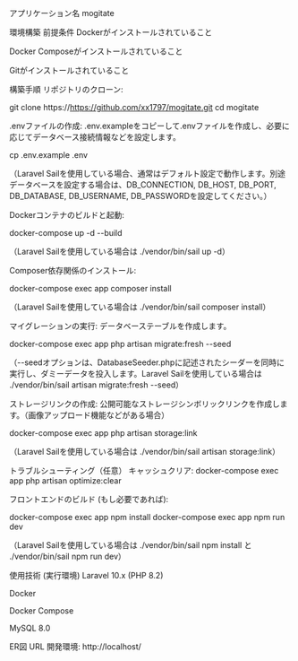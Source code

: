 アプリケーション名
mogitate

環境構築
前提条件
Dockerがインストールされていること

Docker Composeがインストールされていること

Gitがインストールされていること

構築手順
リポジトリのクローン:

git clone https://https://github.com/xx1797/mogitate.git
cd mogitate

.envファイルの作成:
.env.exampleをコピーして.envファイルを作成し、必要に応じてデータベース接続情報などを設定します。

cp .env.example .env

（Laravel Sailを使用している場合、通常はデフォルト設定で動作します。別途データベースを設定する場合は、DB_CONNECTION, DB_HOST, DB_PORT, DB_DATABASE, DB_USERNAME, DB_PASSWORDを設定してください。）

Dockerコンテナのビルドと起動:

docker-compose up -d --build

（Laravel Sailを使用している場合は ./vendor/bin/sail up -d）

Composer依存関係のインストール:

docker-compose exec app composer install

（Laravel Sailを使用している場合は ./vendor/bin/sail composer install）

マイグレーションの実行:
データベーステーブルを作成します。

docker-compose exec app php artisan migrate:fresh --seed

（--seedオプションは、DatabaseSeeder.phpに記述されたシーダーを同時に実行し、ダミーデータを投入します。Laravel Sailを使用している場合は ./vendor/bin/sail artisan migrate:fresh --seed）

ストレージリンクの作成:
公開可能なストレージシンボリックリンクを作成します。（画像アップロード機能などがある場合）

docker-compose exec app php artisan storage:link

（Laravel Sailを使用している場合は ./vendor/bin/sail artisan storage:link）

トラブルシューティング（任意）
キャッシュクリア: docker-compose exec app php artisan optimize:clear

フロントエンドのビルド (もし必要であれば):

docker-compose exec app npm install
docker-compose exec app npm run dev

（Laravel Sailを使用している場合は ./vendor/bin/sail npm install と ./vendor/bin/sail npm run dev）

使用技術 (実行環境)
Laravel 10.x (PHP 8.2)

Docker

Docker Compose

MySQL 8.0

ER図
URL
開発環境: http://localhost/
